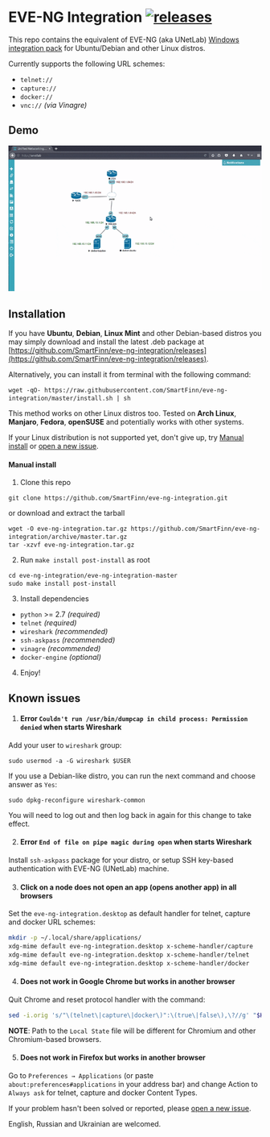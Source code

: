 # EVE-NG Integration [![releases](https://img.shields.io/github/release/smartfinn/eve-ng-integration.svg)](https://github.com/SmartFinn/eve-ng-integration/releases)

This repo contains the equivalent of EVE-NG (aka UNetLab) [Windows integration pack](http://www.unetlab.com/download/UNetLab-Win-Client-Pack.exe) for Ubuntu/Debian and other Linux distros.

Currently supports the following URL schemes:

* `telnet://`
* `capture://`
* `docker://`
* `vnc://` _(via Vinagre)_

## Demo

![Demo](demo.gif)

## Installation

If you have **Ubuntu**, **Debian**, **Linux Mint** and other Debian-based distros you may simply download and install the latest .deb package at [https://github.com/SmartFinn/eve-ng-integration/releases](https://github.com/SmartFinn/eve-ng-integration/releases).

Alternatively, you can install it from terminal with the following command:

```
wget -qO- https://raw.githubusercontent.com/SmartFinn/eve-ng-integration/master/install.sh | sh
```

This method works on other Linux distros too. Tested on **Arch Linux**, **Manjaro**, **Fedora**, **openSUSE** and potentially works with other systems.

If your Linux distribution is not supported yet, don't give up, try [Manual install](#manual-install) or [open a new issue](https://github.com/SmartFinn/eve-ng-integration/issues/new).

#### Manual install

1. Clone this repo

  ```
  git clone https://github.com/SmartFinn/eve-ng-integration.git
  ```
  or download and extract the tarball
  ```
  wget -O eve-ng-integration.tar.gz https://github.com/SmartFinn/eve-ng-integration/archive/master.tar.gz
  tar -xzvf eve-ng-integration.tar.gz
  ```

2. Run `make install post-install` as root

  ```
  cd eve-ng-integration/eve-ng-integration-master
  sudo make install post-install
  ```

3. Install dependencies

  * `python` >= 2.7 _(required)_
  * `telnet` _(required)_
  * `wireshark` _(recommended)_
  * `ssh-askpass` _(recommended)_
  * `vinagre` _(recommended)_
  * `docker-engine` _(optional)_

4. Enjoy!

## Known issues

1. #### Error `Couldn't run /usr/bin/dumpcap in child process: Permission denied` when starts Wireshark

  Add your user to `wireshark` group:

  ```
  sudo usermod -a -G wireshark $USER
  ```

  If you use a Debian-like distro, you can run the next command and choose answer as `Yes`:

  ```
  sudo dpkg-reconfigure wireshark-common
  ```

  You will need to log out and then log back in again for this change to take effect.

2. #### Error `End of file on pipe magic during open` when starts Wireshark

  Install `ssh-askpass` package for your distro, or setup SSH key-based authentication with EVE-NG (UNetLab) machine.

3. #### Click on a node does not open an app (opens another app) in all browsers

  Set the `eve-ng-integration.desktop` as default handler for telnet, capture and docker URL schemes:

  ```bash
  mkdir -p ~/.local/share/applications/
  xdg-mime default eve-ng-integration.desktop x-scheme-handler/capture
  xdg-mime default eve-ng-integration.desktop x-scheme-handler/telnet
  xdg-mime default eve-ng-integration.desktop x-scheme-handler/docker
  ```

4. #### Does not work in Google Chrome but works in another browser

  Quit Chrome and reset protocol handler with the command:

  ```bash
  sed -i.orig 's/"\(telnet\|capture\|docker\)":\(true\|false\),\?//g' "$HOME/.config/google-chrome/Local State"
  ```

  **NOTE**: Path to the `Local State` file will be different for Chromium and other Chromium-based browsers.

5. #### Does not work in Firefox but works in another browser

  Go to `Preferences → Applications` (or paste `about:preferences#applications` in your address bar) and change Action to `Always ask` for telnet, capture and docker Content Types.

If your problem hasn't been solved or reported, please [open a new issue](https://github.com/SmartFinn/eve-ng-integration/issues).

English, Russian and Ukrainian are welcomed.
